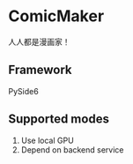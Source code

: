 # ComicMaker
人人都是漫画家！

## Framework
PySide6

## Supported modes
1. Use local GPU
2. Depend on backend service
